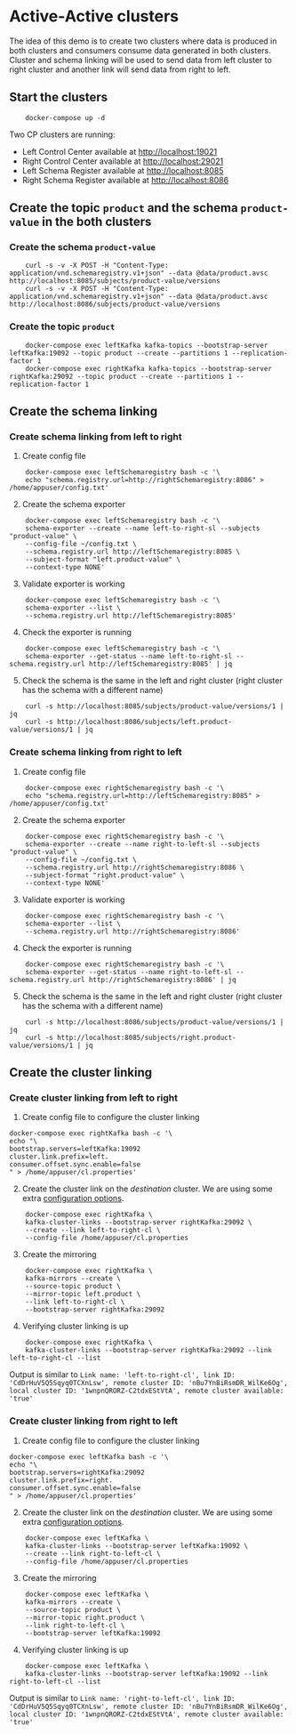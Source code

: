 # Active-Active clusters

The idea of this demo is to create two clusters where data is produced in both clusters and consumers consume data generated in both clusters. Cluster and schema linking will be used to send data from left cluster to right cluster and another link will send data from right to left.

## Start the clusters

```shell
    docker-compose up -d
``` 

Two CP clusters are running:

*  Left Control Center available at [http://localhost:19021](http://localhost:19021/)
*  Right Control Center available at [http://localhost:29021](http://localhost:29021/)
*  Left Schema Register available at [http://localhost:8085](http://localhost:8085/)
*  Right Schema Register available at [http://localhost:8086](http://localhost:8086/)

## Create the topic `product` and the schema `product-value` in the both clusters

###  Create the schema `product-value` 

```shell
    curl -s -v -X POST -H "Content-Type: application/vnd.schemaregistry.v1+json" --data @data/product.avsc http://localhost:8085/subjects/product-value/versions
    curl -s -v -X POST -H "Content-Type: application/vnd.schemaregistry.v1+json" --data @data/product.avsc http://localhost:8086/subjects/product-value/versions
```

###  Create the topic `product` 
```shell
    docker-compose exec leftKafka kafka-topics --bootstrap-server leftKafka:19092 --topic product --create --partitions 1 --replication-factor 1
    docker-compose exec rightKafka kafka-topics --bootstrap-server rightKafka:29092 --topic product --create --partitions 1 --replication-factor 1
```

## Create the schema linking

### Create schema linking from left to right

1. Create config file 
```shell
    docker-compose exec leftSchemaregistry bash -c '\
    echo "schema.registry.url=http://rightSchemaregistry:8086" > /home/appuser/config.txt'
```

2. Create the schema exporter 
```shell
    docker-compose exec leftSchemaregistry bash -c '\
    schema-exporter --create --name left-to-right-sl --subjects "product-value" \
    --config-file ~/config.txt \
    --schema.registry.url http://leftSchemaregistry:8085 \
    --subject-format "left.product-value" \
    --context-type NONE'
```

3. Validate exporter is working
```shell
    docker-compose exec leftSchemaregistry bash -c '\
    schema-exporter --list \
    --schema.registry.url http://leftSchemaregistry:8085'
````

4. Check the exporter is running
```shell
    docker-compose exec leftSchemaregistry bash -c '\
    schema-exporter --get-status --name left-to-right-sl --schema.registry.url http://leftSchemaregistry:8085' | jq
```

5. Check the schema is the same in the left and right cluster (right cluster has the schema with a different name)

```shell
    curl -s http://localhost:8085/subjects/product-value/versions/1 | jq
    curl -s http://localhost:8086/subjects/left.product-value/versions/1 | jq
```

### Create schema linking from right to left

1. Create config file 
```shell
    docker-compose exec rightSchemaregistry bash -c '\
    echo "schema.registry.url=http://leftSchemaregistry:8085" > /home/appuser/config.txt'
```

2. Create the schema exporter 
```shell
    docker-compose exec rightSchemaregistry bash -c '\
    schema-exporter --create --name right-to-left-sl --subjects "product-value" \
    --config-file ~/config.txt \
    --schema.registry.url http://rightSchemaregistry:8086 \
    --subject-format "right.product-value" \
    --context-type NONE'
```

3. Validate exporter is working
```shell
    docker-compose exec rightSchemaregistry bash -c '\
    schema-exporter --list \
    --schema.registry.url http://rightSchemaregistry:8086'
````

4. Check the exporter is running
```shell
    docker-compose exec rightSchemaregistry bash -c '\
    schema-exporter --get-status --name right-to-left-sl --schema.registry.url http://rightSchemaregistry:8086' | jq
```

5. Check the schema is the same in the left and right cluster (right cluster has the schema with a different name)

```shell
    curl -s http://localhost:8086/subjects/product-value/versions/1 | jq
    curl -s http://localhost:8085/subjects/right.product-value/versions/1 | jq
```

## Create the cluster linking

### Create cluster linking from left to right

1. Create config file to configure the cluster linking
```shell
docker-compose exec rightKafka bash -c '\
echo "\
bootstrap.servers=leftKafka:19092
cluster.link.prefix=left.
consumer.offset.sync.enable=false 
" > /home/appuser/cl.properties'
```

2. Create the cluster link on the *destination* cluster. We are using some extra [configuration options](https://docs.confluent.io/platform/current/multi-dc-deployments/cluster-linking/configs.html#configuration-options).
```shell
    docker-compose exec rightKafka \
    kafka-cluster-links --bootstrap-server rightKafka:29092 \
    --create --link left-to-right-cl \
    --config-file /home/appuser/cl.properties
``` 

3. Create the mirroring
```shell
    docker-compose exec rightKafka \
    kafka-mirrors --create \
    --source-topic product \
    --mirror-topic left.product \
    --link left-to-right-cl \
    --bootstrap-server rightKafka:29092        
``` 

4. Verifying cluster linking is up
```shell
    docker-compose exec rightKafka \
    kafka-cluster-links --bootstrap-server rightKafka:29092 --link left-to-right-cl --list
 ````

Output is similar to `Link name: 'left-to-right-cl', link ID: 'CdDrHuV5Q5Sqyq0TCXnLsw', remote cluster ID: 'nBu7YnBiRsmDR_WilKe6Og', local cluster ID: '1wnpnQRORZ-C2tdxEStVtA', remote cluster available: 'true'`

### Create cluster linking from right to left

1. Create config file to configure the cluster linking
```shell
docker-compose exec leftKafka bash -c '\
echo "\
bootstrap.servers=rightKafka:29092
cluster.link.prefix=right.
consumer.offset.sync.enable=false 
" > /home/appuser/cl.properties'
```

2. Create the cluster link on the *destination* cluster. We are using some extra [configuration options](https://docs.confluent.io/platform/current/multi-dc-deployments/cluster-linking/configs.html#configuration-options).
```shell
    docker-compose exec leftKafka \
    kafka-cluster-links --bootstrap-server leftKafka:19092 \
    --create --link right-to-left-cl \
    --config-file /home/appuser/cl.properties
``` 

3. Create the mirroring
```shell
    docker-compose exec leftKafka \
    kafka-mirrors --create \
    --source-topic product \
    --mirror-topic right.product \
    --link right-to-left-cl \
    --bootstrap-server leftKafka:19092        
``` 

4. Verifying cluster linking is up
```shell
    docker-compose exec leftKafka \
    kafka-cluster-links --bootstrap-server leftKafka:19092 --link right-to-left-cl --list
 ````

Output is similar to `Link name: 'right-to-left-cl', link ID: 'CdDrHuV5Q5Sqyq0TCXnLsw', remote cluster ID: 'nBu7YnBiRsmDR_WilKe6Og', local cluster ID: '1wnpnQRORZ-C2tdxEStVtA', remote cluster available: 'true'`
